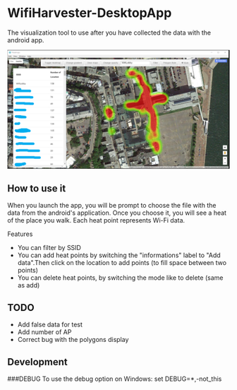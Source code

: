 # WifiHarvester-DesktopApp
The visualization tool to use after you have collected the data with the android app.

<img src="gui.png" title="WifiHarvester HeatMap" />

## How to use it
When you launch the app, you will be prompt to choose the file with the data from the android's application.
Once you choose it, you will see a heat of the place you walk. Each heat point represents Wi-Fi data.

Features

- You can filter by SSID
- You can add heat points by switching the "informations" label to "Add data".Then click on the location to add points (to fill space between two points)
- You can delete heat points, by switching the mode like to delete (same as add)


## TODO

- Add false data for test
- Add number of AP
- Correct bug with the polygons display

## Development
###DEBUG
To use the debug option on Windows: set DEBUG=*,-not_this